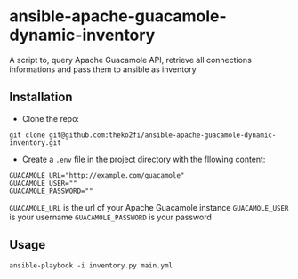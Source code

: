 # ansible-apache-guacamole-dynamic-inventory

A script to, query Apache Guacamole API, retrieve all connections informations and pass them to ansible as inventory

## Installation
- Clone the repo:
```
git clone git@github.com:theko2fi/ansible-apache-guacamole-dynamic-inventory.git
```
- Create a `.env` file in the project directory with the fllowing content:
```
GUACAMOLE_URL="http://example.com/guacamole"
GUACAMOLE_USER=""
GUACAMOLE_PASSWORD=""
```
  `GUACAMOLE_URL` is the url of your Apache Guacamole instance
  `GUACAMOLE_USER` is your username
  `GUACAMOLE_PASSWORD` is your password



## Usage

```
ansible-playbook -i inventory.py main.yml

```